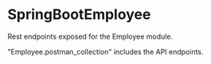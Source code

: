 # SpringBootEmployee

Rest endpoints exposed for the Employee module.

"Employee.postman_collection" includes the API endpoints.

